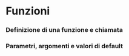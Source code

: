 # Funzioni

### Definizione di una funzione e chiamata

### Parametri, argomenti e valori di default